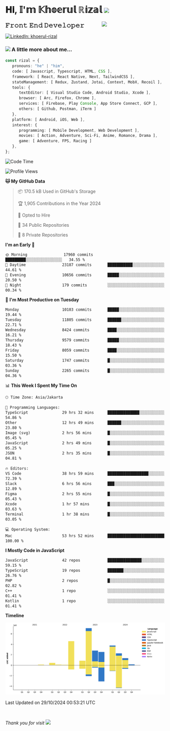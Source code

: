 <h1> 𝐇𝐢, 𝕀'𝕞 𝕂𝕙𝕠𝕖𝕣𝕦𝕝 ℝ𝕚𝕫𝕒𝕝 <img src="https://media.giphy.com/media/mGcNjsfWAjY5AEZNw6/giphy.gif" width="50"></h1>
<img align='right' src="https://media.giphy.com/media/v1.Y2lkPTc5MGI3NjExOWI2ajR2NGJubzBsZHFuaHMwajRrcDNsNXJwOG8yb3F0NjhkNXF4OSZlcD12MV9pbnRlcm5hbF9naWZfYnlfaWQmY3Q9cw/fkZukR450RQ1qnGaq9/giphy.gif" width="200">
<strong style="font-size:20px;">𝙵𝚛𝚘𝚗𝚝 𝙴𝚗𝚍 𝙳𝚎𝚟𝚎𝚕𝚘𝚙𝚎𝚛</strong>
</p></em>

[![LinkedIn: khoerul-rizal](https://img.shields.io/badge/khoerul--rizal-blue?style=flat-square&logo=Linkedin&logoColor=white&link=https://www.linkedin.com/in/khoerul-rizal/)](https://www.linkedin.com/in/khoerul-rizal/)

### <img src="https://media.giphy.com/media/VgCDAzcKvsR6OM0uWg/giphy.gif" width="50"> A little more about me...

```typescript
const rizal = {
   pronouns: "he" | "him",
   code: [ Javascript, Typescript, HTML, CSS ],
   framework: [ React, React Native, Next, TailwindCSS ],
   stateManagement: [ Redux, Zustand, Jotai, Context, MobX, Recoil ],
   tools: {
      textEditor: [ Visual Studio Code, Android Studio, Xcode ],
      browser: [ Arc, Firefox, Chrome ],
      services: [ Firebase, Play Console, App Store Connect, GCP ],
      others: [ Github, Postman, iTerm ]
   },
   platform: [ Android, iOS, Web ],
   interest: {
      programming: [ Mobile Development, Web Development ],
      movies: [ Action, Adventure, Sci-Fi, Anime, Romance, Drama ],
      game: [ Adventure, FPS, Racing ]
   },
};
```

<!--START_SECTION:waka-->
![Code Time](http://img.shields.io/badge/Code%20Time-1%2C414%20hrs%2023%20mins-blue)

![Profile Views](http://img.shields.io/badge/Profile%20Views-0-blue)

**🐱 My GitHub Data** 

> 📦 170.5 kB Used in GitHub's Storage 
 > 
> 🏆 1,905 Contributions in the Year 2024
 > 
> 💼 Opted to Hire
 > 
> 📜 34 Public Repositories 
 > 
> 🔑 8 Private Repositories 
 > 
**I'm an Early 🐤** 

```text
🌞 Morning                17960 commits       █████████░░░░░░░░░░░░░░░░   34.55 % 
🌆 Daytime                23187 commits       ███████████░░░░░░░░░░░░░░   44.61 % 
🌃 Evening                10656 commits       █████░░░░░░░░░░░░░░░░░░░░   20.50 % 
🌙 Night                  179 commits         ░░░░░░░░░░░░░░░░░░░░░░░░░   00.34 % 
```
📅 **I'm Most Productive on Tuesday** 

```text
Monday                   10103 commits       █████░░░░░░░░░░░░░░░░░░░░   19.44 % 
Tuesday                  11805 commits       ██████░░░░░░░░░░░░░░░░░░░   22.71 % 
Wednesday                8424 commits        ████░░░░░░░░░░░░░░░░░░░░░   16.21 % 
Thursday                 9579 commits        █████░░░░░░░░░░░░░░░░░░░░   18.43 % 
Friday                   8059 commits        ████░░░░░░░░░░░░░░░░░░░░░   15.50 % 
Saturday                 1747 commits        █░░░░░░░░░░░░░░░░░░░░░░░░   03.36 % 
Sunday                   2265 commits        █░░░░░░░░░░░░░░░░░░░░░░░░   04.36 % 
```


📊 **This Week I Spent My Time On** 

```text
🕑︎ Time Zone: Asia/Jakarta

💬 Programming Languages: 
TypeScript               29 hrs 32 mins      ██████████████░░░░░░░░░░░   54.86 % 
Other                    12 hrs 49 mins      ██████░░░░░░░░░░░░░░░░░░░   23.80 % 
Image (svg)              2 hrs 56 mins       █░░░░░░░░░░░░░░░░░░░░░░░░   05.45 % 
JavaScript               2 hrs 49 mins       █░░░░░░░░░░░░░░░░░░░░░░░░   05.25 % 
JSON                     2 hrs 35 mins       █░░░░░░░░░░░░░░░░░░░░░░░░   04.81 % 

🔥 Editors: 
VS Code                  38 hrs 59 mins      ██████████████████░░░░░░░   72.39 % 
Slack                    6 hrs 56 mins       ███░░░░░░░░░░░░░░░░░░░░░░   12.89 % 
Figma                    2 hrs 55 mins       █░░░░░░░░░░░░░░░░░░░░░░░░   05.43 % 
Xcode                    1 hr 57 mins        █░░░░░░░░░░░░░░░░░░░░░░░░   03.63 % 
Terminal                 1 hr 38 mins        █░░░░░░░░░░░░░░░░░░░░░░░░   03.05 % 

💻 Operating System: 
Mac                      53 hrs 52 mins      █████████████████████████   100.00 % 
```

**I Mostly Code in JavaScript** 

```text
JavaScript               42 repos            ███████████████░░░░░░░░░░   59.15 % 
TypeScript               19 repos            ███████░░░░░░░░░░░░░░░░░░   26.76 % 
PHP                      2 repos             █░░░░░░░░░░░░░░░░░░░░░░░░   02.82 % 
C++                      1 repo              ░░░░░░░░░░░░░░░░░░░░░░░░░   01.41 % 
Kotlin                   1 repo              ░░░░░░░░░░░░░░░░░░░░░░░░░   01.41 % 
```



**Timeline**

![Lines of Code chart](https://raw.githubusercontent.com/khoerulrizal/khoerulrizal/main/assets/bar_graph.png)


 Last Updated on 29/10/2024 00:53:21 UTC
<!--END_SECTION:waka-->
</details>
<br/>

<em>Thank you for visit</em> <img src="https://media.giphy.com/media/v1.Y2lkPTc5MGI3NjExcHdvNm1qZWtjaGw0ZjdwM3Z3NnY2dHlueTVuODBta2FiY20wM2YybSZlcD12MV9pbnRlcm5hbF9naWZfYnlfaWQmY3Q9cw/tV25tpdKqdFa9x81k2/giphy.gif" width="40">
